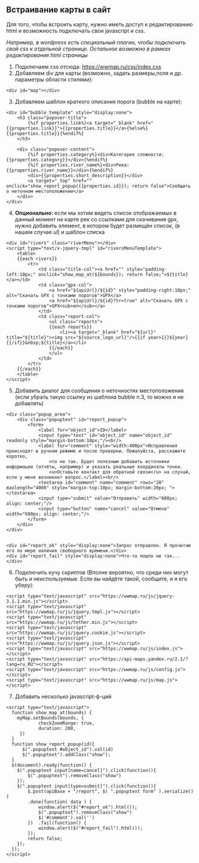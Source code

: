 ## Встраивание карты в сайт

Для того, чтобы встроить карту, нужно иметь доступ к редактированию html и возможность подключать свои javascript и css.

_Например, в wordpress есть специальный плагин, чтобы подключить свой css к отдельной странице. Остальное возможно в рамках редактирования html страницы_

1. Подключаем css отсюда: https://wwmap.ru/css/index.css
2. Добавляем div для карты (возможно, задать размеры,поля и др. параметры области стилями):
```
<div id="map"></div>
```
3. Добавляем шаблон краткого описания порога (bubble на карте):
```
<div id="bubble_template" style="display:none">
    <h3 class="popover-title">
        {%if properties.link%}<a target="_blank" href="{{properties.link}}">{{properties.title}}</a>{%else%}{{properties.title}}{%endif%}
    </h3>

    <div class="popover-content">
        {%if properties.category%}<div>Категория сложности: {{properties.category}}</div>{%endif%}
        {%if properties.river_name%}<div>Река: {{properties.river_name}}</div>{%endif%}
        <div>{{properties.short_description}}</div>
        <a target="_top" href="" onclick="show_report_popup({{properties.id}}); return false">Сообщить о неточном местоположении</a>
    </div>
</div>
```
4. **Опционально:** если мы хотим видеть список отображаемых в данный момент на карте рек со ссылками для скачивания gpx, нужно добавить элемент,
в котором будет размещён список, (в нашем случае _ul_) и шаблон списка
```
<div id="rivers" class="riverMenu"></div>
<script type="text/x-jquery-tmpl" id="riversMenuTemplate">
    <table>
    {{each rivers}}
        <tr>
            <td class="title-col"><a href="" style="padding-left:10px;" onclick="show_map_at(${bounds}); return false;">${title}</a></td>
            <td class="gpx-col">
                <a href="${apiUrl}/${id}" style="padding-right:10px;" alt="Скачать GPX с точками порогов">GPX</a>
                <a href="${apiUrl}/${id}?tr=true" alt="Скачать GPX с точками порогов">GPX<sub>en</sub></a>
            </td>
            <td class="report-col">
                <ul class="reports">
                {{each reports}}
                    <li><a target="_blank" href="${url}" title="${title}"><img src="${source_logo_url}"/>{{if year>1}}${year}{{/if}}&nbsp;${title}</a></li>
                {{/each}}
                </ul>
            </td>
        </tr>
    {{/each}}
    </table>
</script>
```
5. Добавить диалог для сообщения о неточностях местоположения (если убрать такую ссылку из шаблона bubble п.3, то можно и не добавлять)
```
<div class="popup_area">
    <div class="popuptext" id="report_popup">
        <form>
            <label for="object_id">ID</label>
            <input type="text" id="object_id" name="object_id" readonly style="margin-bottom:10px;"/><br/>
            <label for="comment" style="width:400px">Исправления происходят в ручном режиме и после проверки. Пожалуйста, расскажите коротко,
                что не так. Будет полезным добавить источники информации (отчёты, например) и указать реальные координаты точки.
                <u>Оставьте контакт для обратной связи</u> на случай, если у меня возникнет вопрос.</label><br/>
            <textarea id="comment" name="comment" rows="20" maxlength="4000" style="margin-top:10px; margin-bottom:20px; "></textarea>
            <input type="submit" value="Отправить" width="600px; align: center;"/>
            <input type="button" name="cancel" value="Отмена" width="600px; align: center;"/>
        </form>
    </div>
</div>


<div id="report_ok" style="display:none">Запрос отправлен. Я прочитаю его по мере наличия свободного времени.</div>
<div id="report_fail" style="display:none">Что-то пошло не так...</div>
```
6. Подключить кучу скриптов (Вполне вероятно, что среди них могут быть и неиспользуемые.
Если вы найдёте такой, сообщите, и я его уберу):
```
<script type="text/javascript" src="https://wwmap.ru/js/jquery-3.1.1.min.js"></script>
<script type="text/javascript" src="https://wwmap.ru/js/jquery.tmpl.js"></script>
<script type="text/javascript" src="https://wwmap.ru/js/tether.min.js"></script>
<script type="text/javascript" src="https://wwmap.ru/js/jquery.cookie.js"></script>
<script type="text/javascript" src="https://wwmap.ru/js/jquery.json.js"></script>
<script type="text/javascript" src="https://wwmap.ru/js/index.js"></script>
<script type="text/javascript" src="https://api-maps.yandex.ru/2.1/?lang=ru_RU"></script>
<script type="text/javascript" src="https://wwmap.ru/js/config.js"></script>
<script type="text/javascript" src="https://wwmap.ru/js/map.js"></script>
```


7. Добавить несколько javascript-ф-ций
```
<script type="text/javascript">
  function show_map_at(bounds) {
    myMap.setBounds(bounds, {
            checkZoomRange: true,
            duration: 200,
     })
  }
  function show_report_popup(id){
      $(".popuptext #object_id").val(id)
      $(".popuptext").addClass("show");
  }
  $(document).ready(function() {
    $(".popuptext input[name=cancel]").click(function(){
        $(".popuptext").removeClass("show")
    });
    $(".popuptext input[type=submit]").click(function(){
        $.post(apiBase + "/report", $( ".popuptext form" ).serialize() )
        .done(function( data ) {
            window.alert($("#report_ok").html());
            $(".popuptext").removeClass("show")
            $('#comment').val('')
        })  .fail(function() {
            window.alert($("#report_fail").html());
        });
        return false;
    });
  });
</script>
```